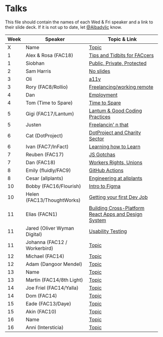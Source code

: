 # Talks

This file should contain the names of each Wed & Fri speaker and a link to their slide deck. If it is not up to date, let [@Albadylic](https://github.com/Albadylic) know.

| Week | Speaker     | Topic & Link                                                                                                     |
| ---- | ----------- | ---------------------------------------------------------------------------------------------------------------- |
| X    | Name        | [Topic](#) |
| 1    | Alex & Rosa (FAC18) | [Tips and Tidbits for FACcers](https://www.canva.com/design/DAD1fSb9SFk/aBGVqZ3vTA-gANMmmTqrSA/view?utm_content=DAD1fSb9SFk&utm_campaign=designshare&utm_medium=link&utm_source=viewer)                                                                                                       |
| 1    | Siobhan     | [Public, Private, Protected](https://drive.google.com/file/d/1OHpxW5sqDvehNiOrtGtW2F7hOY8kJLzP/view?usp=sharing) |
| 2    | Sam Harris  | [No slides](#)                                                                                                   |
| 3    | Oli         | [a11y](https://fac-a11y.netlify.com/)                                                                            |
| 3    | Rory (FAC8/Rollio)       | [Freelancing/working remote](#)                                                                                                   |
| 4    | Dan        | [Employment](#)                                                                                                       |
| 4 | Tom (Time to Spare)        | [Time to Spare](#)  |
| 5 | Gigi (FAC17/Lantum)        | [Lantum & Good Coding Practices](#)  |
| 5 | Justen        | [Freelancin' n that](#)  |
| 6 | Cat (DotProject)        | [DotProject and Charity Sector](https://docs.google.com/presentation/d/1kwNjlF2M2z24W1EeGLSkfj7GdcupuG-EUmwBtbTgikE/edit#slide=id.g72fbad0f44_1_2)  |
| 6 | Ivan (FAC7/InFact)        | [Learning how to Learn](https://learning-how-to-learn.now.sh/#0)  |
| 7    | Reuben (FAC17)        | [JS Gotchas](https://hackmd.io/nJ7k8cZzQ9qxqaxxTudMWQ) |
| 7    | Dan (FAC18)        | [Workers Rights, Unions](https://hackmd.io/@edificex/fac19-unions-notes) |
| 8    | Emily (fluidly/FAC9)        | [GitHub Actions](https://github.com/emilyb7/actions-test) |
| 8    | Cesar (allplants)        | [Engineering at allplants](https://docs.google.com/presentation/d/1-KejRtj4vF5MDaCD9nlVKcGCzqDwNPHJMsA6UeAri6w/edit?usp=sharing) |
| 10    | Bobby (FAC16/Flourish)        | [Intro to Figma](https://github.com/bobbysebolao/figma-prototyping-tutorial) |
| 10   | Helen (FAC13/ThoughtWorks)        | [Getting your first Dev Job](https://hackmd.io/@uYhtwaTkQeyelbBdX4OTeA/Sk0ek1Xq8#/) |
| 11    | Elias (FACN1)        | [Building Cross-Platform React Apps and Design System](https://github.com/macintoshhelper/building-cross-platform-design-systems/tree/master/slides) |
| 11    | Jared (Oliver Wyman Digital)        | [Usability Testing](https://slack-files.com/TJ91QJ800-F0140PJ0UCR-455c711a68) |
| 11    | Johanna (FAC12 / Workerbird)        | [Topic](#) |
| 12   | Michael (FAC14)        | [Topic](#) |
| 12   | Adam (Dangoor Mendel)        | [Topic](#) |
| 13   | Name        | [Topic](#) |
| 13   | Martin (FAC14/8th Light)        | [Topic](#) |
| 14   | Joe Friel (FAC14/Yalla)        | [Topic](#) |
| 14   | Dom (FAC14)        | [Topic](#) |
| 15   | Eade (FAC13/Daye)        | [Topic](#) |
| 15   | Akin (FAC10)        | [Topic](#) |
| 16   | Name        | [Topic](#) |
| 16   | Anni (Intersticia)        | [Topic](#) |


